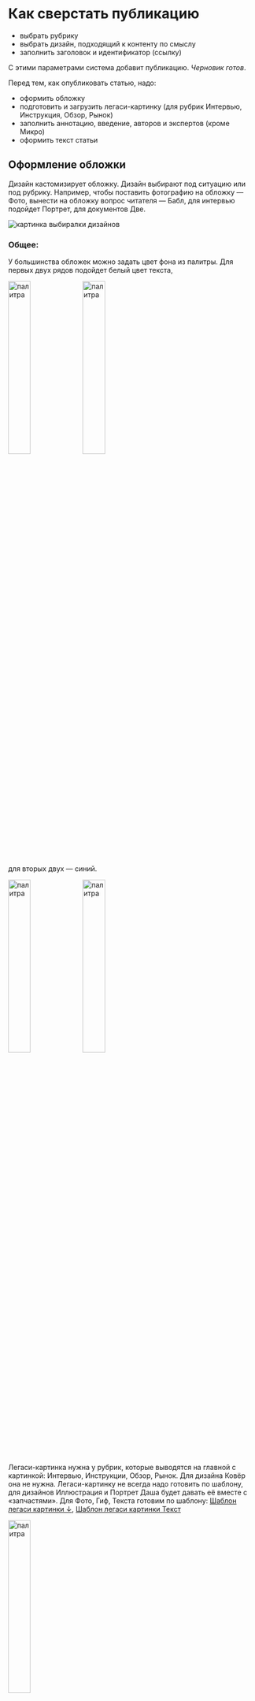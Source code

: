 # Как сверстать публикацию
- выбрать рубрику
- выбрать дизайн, подходящий к контенту по смыслу
- заполнить заголовок и идентификатор (ссылку)

С этими параметрами система добавит публикацию. *Черновик готов*.

Перед тем, как опубликовать статью, надо:
- оформить обложку
- подготовить и загрузить легаси-картинку (для рубрик Интервью, Инструкция, Обзор, Рынок)
- заполнить аннотацию, введение, авторов и экспертов (кроме Микро)
- оформить текст статьи

## Оформление обложки

Дизайн кастомизирует обложку. Дизайн выбирают под ситуацию или под рубрику. Например, чтобы поставить фотографию на обложку — Фото, вынести на обложку вопрос читателя — Бабл, для интервью подойдет Портрет, для документов Две.

![картинка выбиралки дизайнов](pics/design-select.png)

### Общее:

У большинства обложек можно задать цвет фона из палитры. Для первых двух рядов подойдет белый цвет текста, 

<img src="pics/palette-1.png" alt="палитра" width="30%"><img src="pics/text-select-2.png" alt="палитра" width="30%">

для вторых двух — синий.

<img src="pics/palette-2.png" alt="палитра" width="30%"><img src="pics/text-select-1.png" alt="палитра" width="30%">

Легаси-картинка нужна у рубрик, которые выводятся на главной с картинкой: Интервью, Инструкции, Обзор, Рынок. Для дизайна Ковёр она не нужна.
Легаси-картинку не всегда надо готовить по шаблону, для дизайнов Иллюстрация и Портрет Даша будет давать её вместе с «запчастями». Для Фото, Гиф, Текста готовим по шаблону: [Шаблон легаси картинки ↓](https://yadi.sk/i/if2w0sVjxRxjnw), [Шаблон легаси картинки Текст](https://yadi.sk/d/ZMNiAqqR8aFJGg?w=1)

<img src="pics/legacy-button.png" alt="палитра" width="30%">

У всех статей саммари опционально, включается галочкой.

<img src="pics/summary.png" alt="саммари" width="30%">

У всех дизайнов кроме Пустого сниппеты формируются автоматически.

<br>

### Особенности дизайнов:

#### Ковёр 

Картинка занимает всю обложку, все старые картинки 2500x1000 подходят.

#### Текст 

Без картинки. 

#### Иллюстрация 

Картинка с прозрачным фоном в формате png. 

<img src="pics/padding-1.png" alt="Иллюстрация" width="30%"><img src="pics/checkbox-padding-2.png" alt="чекбокс" width="30%">

Если картинка зарезается краями обложки, галочку «с полями» надо убрать.

<img src="pics/padding-2.png" alt="Иллюстрация" width="30%"><img src="pics/checkbox-padding-1.png" alt="чекбокс" width="30%">

#### Фото 

У загруженной фотографии настраивается форма овала для того чтобы лучше показать объекты на фото.

<img src="pics/photo-mask.png" alt="маски овалы" width="50%">

#### Портрет 

Загружаем две картинки: фон 2500x1000 и портрет с прозрачным фоном.

#### Микро 

Компактный дизайн для быстрых публикаций — без авторов и экспертов, введения и картинки на обложке.

#### Пустой

Дизайн для экспериментов, если надо начать статью сразу с текста, без обложки.

![pics/Screenshot_2019-09-09_at_12.26.01.png](pics/Screenshot_2019-09-09_at_12.26.01.png)

В пустом дизайне заранее есть вёрстка для шапки. С местом под картинку `.cover-image`, заголовком `h1`, аннотацией `.annotation` и введением `.publication-intro`. 

Внутри`.publication-intro` есть модуль `@blade(authors_and_experts)` , который добавляет блок авторов и экспертов. Авторы и эксперты заполняются в админке как обычно.

```jade
.top
  .cover-image

    .tint
  .text
    h1 Заголовок пустого формата
    .annotation
      p Здесь аннотация пустого формата
    @blade(socials)
.publication-intro
  p Введение для статьи. Такое длинющее, на всю ширину
  @blade(authors_and_experts)
```

Текст из полей «заголовок» и «аннотация» попадет в мета текст. Чтобы заголовок и аннотация появились в статье, их надо заполнить вручную внутрь `h1` и `.annotation`.

![pics/Screenshot_2019-09-13_at_16.18.56.png](pics/Screenshot_2019-09-13_at_16.18.56.png)

Для того, чтобы поставить обложку, загрузите ее как обычную картинку внутрь `.cover-image` . И добавьте к верхнему тегу `.top` тег `.white`, это перекрасит текст на обложке в белый цвет.

```jade
.top.white
  .cover-image
    [IMG name="analysis1.jpg"]
    .tint
  .text
    h1 Заголовок пустого формата
    .annotation
      p Здесь аннотация пустого формата
    @blade(socials)
.publication-intro
  p Введение для статьи. Такое длинющее, на всю ширину
  @blade(authors_and_experts)
```

Если обложка и введение не нужны, удалите предзаполненную верстку — статья начнется сразу с текста.


<br>


# Оформление текста

- [Оформление функциональных блоков](#оформление-функциональных-блоков)
- [Ссылки](#ссылки)
- [Абстрактные стили оформления](#абстрактные-стили-оформления)
- [«Короче»](#короче)
- [Настройка фона публикации](#настройка-фона-публикации)
- [Запретить перенос строки](#Запретить-перенос-строки)
- [Оформление иллюстраций и видео](#Оформление-иллюстраций)
- [Тесты-Квизы](#Тесты-Квизы)
  - [Тест «Какой ты…»](#тест-какой-ты)
  - [Тест «Насколько ты…»](#тест-насколько-ты)
- [Виджеты](#Виджеты)
  - [Блок с рекламой](#Блок-с-рекламой)
  - [Голосовалка](#Голосовалка)
  - [Банковская форма](#Банковская-форма)
  - [Ползунок](#Ползунок)
- [Комментарии](#Комментарии)
- [Шаринг](#Шаринг)
- [Теги](#Теги)


## Оформление функциональных блоков

### Заголовки

```jade
h2 О чем говорит ограничение ответственности

p Если партнер настаивает на ограничении ответственности в договоре, для компании это может быть сигналом. Например, она заключает с поставщиком договор на миллион, а он настаивает на ответственности в десять тысяч рублей. Возможно, стоит проверить отзывы об этом поставщике. Вдруг он часто срывает сроки или резко прекращает сотрудничество.

h3 Какие исключения

p Компания может ограничить свою ответственность, если работает по агентскому или инвестиционному договору. Это те случаи, когда компания не сама оказывает услуги или поставляет товары, а зависит от других компаний
```

![pics/Untitled.png](pics/Untitled.png)

В качестве альтернативы h2 можно использовать h6, они выглядят одинаково, но h6 не идёт в скролл-навигацию (которая в правом углу). Это когда заголовков слишком много.

<br>

### Пример

```jade
p.example Кофейня «Бублик» заключает договор с хлебозаводом на поставку круассанов на 2 млн в год. Ограничение ответственности по договору — 10 000 рублей.
```

![pics/Untitled.png](pics/Untitled-2.png)

<br>

### Цитата

```jade
p.cite По сути компания должна заранее предупредить партнера, что не сможет исполнять договор. Например, поставщик бубликов из примера должен был заранее сообщить, что закрывает производство бубликов.
```

![pics/Untitled.png](pics/Untitled-3.png)

<br>

### Слова читателя

```jade
p Александр Хорошев

.speech-bubble
  p Зависит от ситуации. Вообще, у нас не принято не повышать зарплату, не просить о ее повышении. Что странно, ведь квалификация работников растет. Если разница небольшая, может дело в том, что сотруднику тупо не хватает денег. Можно оговорить рост з/п, в сочетании с повышением ответственности. Если денег предлагают ощутимо больше, ну значит, сотрудник перерос вашу конторку. Селяви, это частое явление. Растите быстрее.
  p А бывает еще так, что предложили больше — и слава богу. Потому что с определенным работником бывает так, что и платить больше ты ему не можешь (может, не нарабатывает он, или, может, работа именно у тебя не дает ему возможности раскрыться), и уволить жалко. Тогда такая ситуация только на руку работодателю.
```

![pics/Untitled.png](pics/Untitled-4.png)




<br>

## Ссылки

### Царская ссылка на свою статью

```jade
.banner-image
  [IMG name="Mb_detskiy-center-inst-4.png"]
a.banner.self-link.orange(href="/all/assessment")
  .caption Читать в Деле
  h6 Как проходить спецоценку труда
```

![pics/Screenshot2018-11-23at10.38.04.png](pics/Screenshot2018-11-23at10.38.04.png)

Некадрированные картинки из статей без фона лежат [в яндекс диске](https://yadi.sk/d/Jc5BcbG0IDFIgg)

Картинку для царской ссылки предварительно надо подготовить в пропорциях 3:2. Файл с заготовкой для кадрирования: 

[self-link-images.psd](templates/self-link-images.psd)

Кадрированные картинки [в яндекс диске](https://yadi.sk/d/4pnhEEsIVZ8wXw) (можно сразу брать для вёрстки)

Фон берем с обложки статьи, на которую ссылаемся. Тег после `a.banner.self-link`  (в примере выше — `.orange`) заменяет цвет фона:

<img src="pics/2018-11-2012.23.20.jpg" alt="предустановленные цвета" width="50%">

Цвет для фона также можно скопировать из палитры под заголовком и подставить через `style` вот так:

```jade
a.banner.self-link(href="/all/assessment" style="background-color: rgb(0,0,0);")
```


<br>

### Ссылка в тексте

```jade
p #[a(href='https://www.nalog.ru/rn77/') О налоге на имущество организаций] 
// важно, чтобы после скобки был пробел ↑
на сайте ФНС
```

```jade
p <a href='https://www.nalog.ru/rn77/'>О налоге на имущество организаций</a> на сайте ФНС
```

со счетчиками:

```jade
p <a href='https://www.nalog.ru/rn77/' data-goal-click="article-all-1">О налоге на имущество организаций</a> на сайте ФНС
```

<br>

### Ссылка на свою статью в тексте

```jade
Мы написали об этом #[a(href='/all/open/') инструкцию].
//   важно, чтобы после скобки был пробел ↑
```

```jade
Мы написали об этом <a href='/all/open/'>инструкцию</a>.
```

Ссылка на статью должна быть *локальной* (то есть, убираем из ссылки `https://delo.modulbank.ru`)

![pics/ScreenShot2018-08-09at22.05.16.png](pics/ScreenShot2018-08-09at22.05.16.png)

<br>

### Ссылка-кнопка

```jade
p
  a.button-link(href='http://kad.arbitr.ru/Card/0d222f42-991e-4636-9997-6eab45d06d82') Судебное дело
```

![pics/Screenshot2019-01-18at11.52.04.png](pics/Screenshot2019-01-18at11.52.04.png)




<br>

## Абстрактные стили оформления

Это когда стиль описывает визуальное оформление, а не функцию. Как его применять, решает автор

### Сноска

Ставится *перед* блоком, с которым должна выравниваться по вертикали

```jade
p.note Возмещение убытков — в статье 15 Гражданского кодекса

p Под убытками тут понимают реальный ущерб и упущенную выгоду. Реальный ущерб возникает, когда повредили или потеряли имущество. Упущенная выгода — доходы, которые компания могла бы получить, если бы обе стороны исполнили обязательства. Могла получить, но не получила.
```

![pics/Untitled.png](pics/Untitled-5.png)

<br>

### Сноска с несколькими предложениями

Ставится *перед* блоком, с которым должна выравниваться по вертикали

```jade
.note
  p <strong> Налоговая выгода — уменьшение налогов:</strong> вычеты, налоговые каникулы, уменьшение доходов на расходы на упрощенке.
  p <strong> Необоснованная налоговая выгода</strong> — незаконное уменьшение налогов: фиктивные расходы, работа с фирмами-однодневками.
```

![pics/ScreenShot2018-08-09at21.44.57.png](pics/ScreenShot2018-08-09at21.44.57.png)

<br>

### Цифра и подпись

Ставится *перед* блоком, с которым должна выравниваться по вертикали

```jade
.note
  .figure 500 рублей
  .caption в час стоило первое помещение школы танцев Анастасии
```

![pics/Untitled.png](pics/Untitled-6.png)

<br>

### Несколько ссылок в одной сноске

Ставится *перед* блоком, с которым должна выравниваться по вертикали

```jade
.note
  p #[a(href='http://www.consultant.ru') Статья 346.45 Налогового кодекса об условиях действия патента]
  p #[a(href='https://.kontur.ru') Письмо Минфина о перерасчете стоимости патента от 24.02.2016]
  p #[a(href='https://normativ.kontur.ru/document?moduleId=1&documentId=275693') Письмо Минфина о перерасчете стоимости патента от 25.05.2016]
```

![pics/ScreenShot2018-08-09at22.00.36.png](pics/ScreenShot2018-08-09at22.00.36.png)

<br>

### Ссылка c фотографией в сноске

Ставится *перед* блоком, с которым должна выравниваться по вертикали

```jade
.note
  a(href="https://docs.google.com/document/d/1xfkKupBuUSpgbL2qKtPhpzAv7QZ8mpu4pPb_e96eY9w/edit")
    [IMG name="2429-2-1-411.png"]
    Акт осмотра от эксперта статьи
```

![pics/ScreenShot2018-08-09at21.02.24.png](pics/ScreenShot2018-08-09at21.02.24.png)

<br>

### Ссылка на свою статью с картинкой

Ставится *перед* блоком, с которым должна выравниваться по вертикали

```jade
a.note.self-link(href="/all/martenity-pay")
  [IMG name="1900-2-1.png"]
  p Как ИП получить декретные
```

Ссылка должна быть *локальной*

![pics/ScreenShot2018-08-09at20.59.25.png](pics/ScreenShot2018-08-09at20.59.25.png)

<br>

### Ссылка на свою статью без картинки

Ставится *перед* блоком, с которым должна выравниваться по вертикали

```jade
a.note.self-link(href="/all/dependent") 
  p Когда налоговая подозревает взаимозависимость в Деле
```

Ссылка должна быть *локальной*

![pics/ScreenShot2018-08-09at21.09.42.png](pics/ScreenShot2018-08-09at21.09.42.png)

<br>

### Ярлык «Шаг»

```jade
h2 
  span.step Шаг 1.
  span  Провести собрание участников
//     ↑ дополнительный пробел
```

![pics/Screenshot2019-01-18at12.11.30.png](pics/Screenshot2019-01-18at12.11.30.png)

Вместо «шага» можно поставить любое слово. Перед заголовком нужен дополнительный пробел, чтобы в содержании справа не слиплись слова: «Шаг 1Провести».

Если боковой навигации не видно, надо немного уменьшить масштаб страницы с помощью `Cmd -`

<br>

### Еще статьи

```jade
.plate
  .columns
    .narrow-column
      p Статьи Дела, чтобы избежать штрафов
    .wide-column
      p #[a(href='/all/fas')<strong>Что нельзя рекламировать</strong>]
      p #[a(href='/all/govorit_o_konkurentah')<strong>Чего нельзя говорить о конкурентах</strong>]
      p #[a(href='/all/sms')<strong>Как рассылать смс без штрафа</strong>]
```

![pics/Screenshot2019-01-18at12.00.15.png](pics/Screenshot2019-01-18at12.00.15.png)

<br>

### Маркер

```
p Под убытками тут понимают реальный ущерб и упущенную выгоду. <span class="marker">Реальный ущерб возникает, когда повредили или потеряли имущество.</span> Упущенная выгода — доходы, которые компания могла бы получить, если бы обе стороны исполнили обязательства. Могла получить, но не получила.
```

![pics/Untitled.png](pics/Untitled-7.png)

<br>

### Плашка

```
.plate
  p В договоре с «Легионом» было ограничение ответственности. Но суд посчитал этот пункт ничтожным, и «Легиону» пришлось выплатить полный ущерб.
```

![pics/Untitled.png](pics/Untitled-8.png)

<br>

### Колонки (без выравнивания текста между колонками)

В вёрстке колонок текст заполняется сначала в левой колонке, сверху вниз, затем в правой, сверху вниз.

```
.columns
  .column
    h5 Подозрительно
    p Компании работают в одной сфере, но делят участки. Одна делает каркас мебели, другая — натягивает на каркас ткань.
    p Компании работают в одном здании. Всю аренду оплачивает одна из компаний.
  .column 
    h5 Внушает доверие
    p У каждой компании свой договор на аренду.
    p Компании работают в одной сфере, но с разными процессами. Одна — производит новую мебель, другая — ремонтирует старую.
```

![pics/ScreenShot2018-08-09at21.52.24.png](pics/ScreenShot2018-08-09at21.52.24.png)

<br>

### Таблица

В вёрстке таблицы текст заполняется не колонками, а построчно. `.tr` — table row, строка; `.td` — table data, ячейка. В ячейке может быть несколько абзацев `p`.

Две колонки

```
.table
  .th
    .td
      h5 Что делает ЦРМ
    .td
      h5 Примеры
  .tr
    .td
      p Накапливает информацию о клиенте
    .td
      p Записывает имя клиента, день рождения, частоту обращений, что покупает и на какие суммы, почему отказывается.
      p Знает всё, что хотел и спрашивал клиент вчера и два года назад.
  .tr
    .td
      p Помогает с продажами
    .td
      p Собирает вопросы клиента из письма.
      p Напоминает сотрудникам о задаче: что сделать, кому, когда и для кого.
      p Напоминает клиенту об оплате.
      p Готовит форму оплаты, которую можно поставить на лендинг за минуту.
      p Показывает складские остатки.
```

![pics/Untitled.png](pics/Untitled-9.png)

Три колонки

```
.table.three-columns
  .th
    .td
      h5 Столбец1
    .td
      h5 Столбец2
    .td
      h5 Столбец3
 
  .tr
    .td
      p #[a(href='https://zakupki.gov.ru') Строка1]
    .td
      p Строка1
    .td
      p Строка1
 
  .tr
    .td
      p #[a(href='https://zakupki.gov.ru') Строка2]
    .td
      p Строка2
    .td
      p Строка2
 
  .tr
    .td
      p #[a(href='https://zakupki.gov.ru') Строка3]
    .td
      p Строка3
    .td
      p Строка3
 
  .tr
    .td
      p #[a(href='https://zakupki.gov.ru') Строка4]
    .td
      p Строка4
    .td
      p Строка4
 
  .tr
    .td
      p #[a(href='https://zakupki.gov.ru') Строка5]
    .td
      p Строка5
    .td
      p Строка5
```

![pics/table-three-columns.png](pics/table-three-columns.png)

<br>

### Списки

Ненумерованный

```
p По закону ликвидация занимает четыре месяца. Если кратко, процедура такая:
ul
  li участники принимают решение о ликвидации и назначают ликвидационную комиссию;
  li составляют протокол собрания с решением о ликвидации и уведомление о ликвидации по форме Р15001;
  li в течение трех дней после решения сообщают в регистрирующую налоговую о ликвидации, отдают протокол и уведомление;
  li через пять дней налоговая выдает лист о том, что сделала запись в реестр юридических лиц, и компания начинает процесс ликвидации;
  li компания публикует запись о ликвидации в «Вестнике государственной регистрации»;
```

![pics/ScreenShot2018-08-09at21.14.04.png](pics/ScreenShot2018-08-09at21.14.04.png)

Нумерованный

```
ol
  li сумму инвестиций,
  li сроки траншей,
  li в каком виде будет оформлен транш — заем или уставной капитал.
  Если заем, то инвестору это удобно, а у бизнеса будет обязательство;
  li планы;
  li периодичность встреч и сферы ответственности.
```

![pics/Untitled.png](pics/Untitled-10.png)

Диалог:

```jade
.dialog
  p — Геннадий, я хочу платить аренду безналично. Как нам перейти на
  безналичный расчет?
  p — Хммм. Ну мне это неудобно.
  p — Понимаю. Но, к сожалению, мне теперь неудобно платить наличными.
```




<br>

## «Короче»

Добавляется в специальный "Саммари" раздел в конце редактора

![pics/ScreenShot2018-08-09at22.10.48.png](pics/ScreenShot2018-08-09at22.10.48.png)

```jade
h5 Короче
.columns
  .column
    h4 Кто может оформить вычет
    p ИП на ЕНВД или патентной системе. ООО оформить вычет не могут. ИП на ОСНО, УСН или ЕСХН тоже не смогут получить вычет
  .column
    h4 Какие документы подать для вычета
    p На патенте: заявление по форме Минфина или в произвольной форме.
    p На ЕНВД: декларацию по итогам квартала по рекомендованной налоговой форме. В декларацию вписать нужно вписать расходы на кассу и налог, уменьшенный на стоимость кассы.

h4.figure 18 000 ₽
p размер вычета за одну кассу.
```

![pics/ScreenShot2018-08-09at22.12.29.png](pics/ScreenShot2018-08-09at22.12.29.png)

<br>

### Саммари для интервью. Описание с заголовком

```jade
h5 Коротко
.columns
  .column
    p Бизнес
    h4 Сбор и сортировка пластиковых отходов
  .column
    p Территория
    h4 Москва
  .column
    p Год создания
    h4 2018
  .column
    p Расходы на запуск
    h4 8 млн рублей
```

![pics/Screenshot_2019-10-17_at_17.41.36.png](pics/Screenshot_2019-10-17_at_17.41.36.png)

<br>

### Заголовок (цифра) с описанием

в таких случаях `p` заменяем на `.caption`, чтобы отступ между заголовком и текстом был меньше

```jade
h5 Коротко
.columns
  .column
    h4 1000
    .caption пациентов в год
  .column
    h4 250
    .caption сотрудников
  .column
    h4 2
    .caption корпуса
  .column
    h4 100
    .caption мест для пациентов
  .column
    h4 40-300 тысяч рублей
    .caption зарплаты
```

![pics/Screenshot_2019-10-16_at_15.32.28.png](pics/Screenshot_2019-10-16_at_15.32.28.png)




<br>

## Настройка фона публикации

![pics/Screenshot_2019-11-22_at_15.17.56.png](pics/Screenshot_2019-11-22_at_15.17.56.png)

Чекбокс «Тёмная тема» инвертирует весь текст в белый вне серого блока и красит фон сайта в чёрный. 

Чёрный можно поменять на другой в поле «Цвет». Поле принимает цвет в hex-формате: `#2c372c`. 

Чтобы поставить картинку на фон, загрузите ее как обычно, а потом скопируйте в поле «Изображение» имя картинки (внутри кавычек):

```jade
[IMG name="elka.jpg"]
```

![pics/Screenshot_2019-11-22_at_15.24.44.png](pics/Screenshot_2019-11-22_at_15.24.44.png)

Если используете картинку, подбирайте цвет фона близким к цвету картинки, чтобы «заменить» ее, пока она грузится.

![pics/Screenshot_2019-11-22_at_15.25.18.png](pics/Screenshot_2019-11-22_at_15.25.18.png)




<br>

## Запретить перенос строки

чтобы части числа и рубли не отрывались друг от друга, заворачивайте в <nobr>, вот так:

```jade
Всего он украл на <nobr>200 000 рублей</nobr>
```

и тогда все части «слова» `200 000 рублей` будут целиком переносится на следующую строку




<br>

## Оформление иллюстраций

![pics/Untitled.png](pics/Untitled-11.png)

Чтобы вставить иллюстрацию в текст, можно нажать на иконку и выбрать файл, а можно просто перетащить его прямо в редактор. Появится такая строчка:

```jade
[IMG name="filename.png"]
```

Где стоит эта строчка, там изображение и появится. Если строчка потерялась, можно кликнуть в иконку загруженного файла, и она вставится снова.

<br>

### Картинка с подписью

```jade
.image
  [IMG name="2390-2-1-fajzulenovaimage3.png"]
  .caption Все преподаватели школы в новом помещении на Лубянке
```

![pics/Untitled.png](pics/Untitled-12.png)

<br>

### Картинки меньшей ширины (75%, 50%, 25%, 10%):

```jade
.image.reduced-width
  [IMG name="filename.png"]

.image.half-width
  [IMG name="filename.png"] 

.image.small-width
  [IMG name="filename.png"]

.image.icon-width
  [IMG name="filename.png"]
```

**Стандартная ширина (100%)**

![pics/ScreenShot2018-08-09at21.24.47.png](pics/ScreenShot2018-08-09at21.24.47.png)

**.image.reduced-width (75%)**

![pics/ScreenShot2018-08-09at21.24.33.png](pics/ScreenShot2018-08-09at21.24.33.png)

**.image.half-width (50%)**

![pics/ScreenShot2018-08-09at21.24.21.png](pics/ScreenShot2018-08-09at21.24.21.png)

**.image.small-width (25%)**

![pics/ScreenShot2018-08-09at21.24.10.png](pics/ScreenShot2018-08-09at21.24.10.png)

**.image.icon-width (10%)**

![pics/ScreenShot2018-08-09at21.23.53.png](pics/ScreenShot2018-08-09at21.23.53.png)


*у галереи и картинки есть мега ширина для больших картинок. занимает текстовую колонку и боковую колонку справа*
```
.image.full-width
```

<br>

### Картинки в две колонки

```jade
.image
  .columns
    .column
      [IMG name="7-survilo-1.jpg"]
    .column
      [IMG name="7-survilo-2.jpg"]
  .caption Ольга Лаврентьева рассказывает в романе историю своей бабушки, которая прошла войну и пережила блокаду Ленинграда
```

![pics/Screenshot_2019-10-16_at_15.27.01.png](pics/Screenshot_2019-10-16_at_15.27.01.png)

<br>

### Галерея

```jade
.fotorama
  [IMG name="image-1.jpg"]
  [IMG name="image-2.jpg"]
  [IMG name="image-3.jpg"]
```

![pics/Screenshot_2019-11-26_at_21.11.04.png](pics/Screenshot_2019-11-26_at_21.11.04.png)

чтобы настроить ширину, впишите значение в процентах(75% для `reduced-width`, 50% для `half-width`)

```jade
.fotorama(data-width="75%")
```

<br>

Чтобы добавить подписи к каждой картинке, надо вставить картинки по-другому. Скопировать их `name` 

```jade
[IMG name="kitty.jpg"]
```

и вставить вместо многоточия. Описание добавить внутрь `data-caption`. А к `.fotorama` добавить `.with-captions(data-auto="false")`, чтобы на телефоне описание не залезало на фотографию.

```jade
img(src="/storage/publication-images/..." data-caption="...")
```

Получится такая конструкция

```jade
.fotorama.with-captions(data-auto="false")
  img(src="/storage/publication-images/kitty.jpg" data-caption="Котик ест блинчики")
  img(src="/storage/publication-images/kitty-2.jpg" data-caption="Если денег нет совсем, можно выучиться на священника и получить свой приход. Правда, бизнес этот так себе: дорогие иконы, маленькая выручка и тяжелая работа без пенсий и выходных.")
```

⚠️ В подписях ссылки не работают, это связано с устройством Фоторамы, которую мы используем.

<br>


Вот это всё комбинируется, например так:

```jade
p У меня даже мысли такой не было. Ты первая, кто задает мне такой вопрос.

.plate
  p Мне было 18, и я не думала, что что-то не получится. Я не знала, что
  бывают сложности. Мне нужно было заработать пять тысяч рублей, я думала:
  «Надо пойти по району, расклеить объявления о школе, и клиенты придут».

  .note
    .figure 500 рублей
    .caption в час стоило первое помещение школы танцев Анастасии
  
  p Я обратилась в какую-то контору на Войковской, там мне сделали
  позорный дизайн объявлений: ярко-желтая бумага, черные надписи, какая-то
  танцующая пара из фотобанка. Тираж был тысяча листовок.

  .image
    [IMG name="2390-2-1-fajzulenovaimage3.png"]
    .caption Все преподаватели школы в новом помещении на Лубянке

  p В этом не было ничего плохого, но инвесторы стали чаще приезжать
  в «Касабланку», интересоваться, общаться с персоналом. Мне это не 
  нравилось, да и мы так не договаривались с самого начала.
```

![pics/Untitled.png](pics/Untitled-13.png)

<br>

### Видео

```
[VIDEO id="https://youtu.be/y-wL4dnBY2I"]
```

Где стоит эта строчка, там видео и появится. Если видео из внешнего ресурса, то используем глобальную ссылку на видео.

![pics/ScreenShot2018-08-09at21.01.47.png](pics/ScreenShot2018-08-09at21.01.47.png)




<br>

## Тесты-Квизы

Разметка тестов похожа. Механику и внешний вид изменяют модификаторы `.true-false`, `.no-image`

```jade
.quiz // без модификатора, «Какой ты»

.quiz.no-image // тест без картинок

.quiz.true-false // тест «Насколько ты»

.quiz.custom // без обертки кнопок, добавления кнопки «дальше» и без вставки цифры результатов в true-false
```

Можно использовать два модификатора сразу:

```jade
.quiz.true-false.no-image // тест «Насколько ты» без картинок
```

Различия:

- У теста «насколько ты» `value` кнопок меняется на числа, 0 — нет, 1 — да,
- в кнопках добавляется пояснение к ответу `.caption`,
- в результатах `data-result-value` меняется на числа вместо букв, цифры 5/5 вставляются автоматически.

<br>

### Тест «Какой ты…»

**Механика:**

Читатель отвечает на вопросы, за каждый тип ответа набирает баллы. Побеждает тип ответа с большим количеством баллов.

Неправильных ответов нет.

Количество результатов равно количеству вариантов ответа.

**Пример:**

Ответы: A, B, C ,D.

Больше всего A`(value="a")` — показываем A`(data-result-value="a")`. Больше всего B — B.

Если два типа ответов набирают одинаковое количество баллов, то случайно выбираем, какой из них показать. A и B одинаково — выбираем случайно между A и B, B и C — между B и C.

Если у трёх и более результатов одинаковое количество баллов, то показываем случайный результат из A, B, C, D.

```jade
noindex
  .quiz
    .question
      [IMG name="1-nastroenie-1.jpg"]
      p Как настроение?
      .answers
        button(value="a") Отлично! Чувствую бодрость и воодушевление!
        button(value="b") Да неплохо вроде, и день проходит нормально
        button(value="c") Мною движет гнев! Никто ничего нормально не может сделать без меня!!!
        button(value="d") Позитив окутывает меня, как облако успеха
        button(value="e") Да чет так себе, вообще не очень
        button(value="f") Некогда! Отстаньте!
    .question
      [IMG name="1-nastroenie-1.jpg"]
      p Как настроение?
      .answers
        button(value="a") Отлично! Чувствую бодрость и воодушевление!
        button(value="b") Да неплохо вроде, и день проходит нормально
        button(value="c") Мною движет гнев! Никто ничего нормально не может сделать без меня!!!
        button(value="d") Позитив окутывает меня, как облако успеха
        button(value="e") Да чет так себе, вообще не очень
        button(value="f") Некогда! Отстаньте!
  
    .result(data-result-value="a")
      .snippet
        [IMG name="trudyaga-snippet.png"]
      .caption
        h4 Вы — неутомимый трудяга
        p Вы работаете днем и ночью, а во сне придумываете как увеличить прибыль и уменьшить расходы. Коллеги равняются на вас, а сотрудники умоляют о передышке. Не забывайте отдыхать!
        @blade(questions_socials)
      .image
        [IMG name="trudyaga.png"]
    .result(data-result-value="b")
      .snippet
        [IMG name="trudyaga-snippet.png"]
      .caption
        h4 Вы — неутомимый трудяга
        p Вы работаете днем и ночью, а во сне придумываете как увеличить прибыль и уменьшить расходы. Коллеги равняются на вас, а сотрудники умоляют о передышке. Не забывайте отдыхать!
        @blade(questions_socials)
      .image
        [IMG name="trudyaga.png"]
```

![pics/Screenshot_2019-10-17_at_17.36.34.png](pics/Screenshot_2019-10-17_at_17.36.34.png)
*вариация теста с картинкой к каждому вопросу*

Картинка в «результате» занимает 60% ширины. В вёрстке она прилипает к правому нижнему углу, поэтому зарезать можно снизу и справа. Или ставить объект по центру области картинки. Размер 1360×1240

![pics/Screenshot_2020-03-10_at_13.43.48.png](pics/Screenshot_2020-03-10_at_13.43.48.png)

[Шаблон картинки для «результата» ↓](templates/quiz-result-pic.psd)

<br>

### Тест «Насколько ты…»

**Механика:**

Читатель отвечает на вопросы, за каждый *правильный* ответ получает один балл. После каждого ответа показываем, правильный или неправильный был ответ. Максимальное количество очков равно количеству вопросов.

Есть неправильные ответы.

Результатов больше чем вопросов на одну штуку (плюс результат за 0 очков).

**Пример:**

5 вопросов, ответы: A(0), B(0), C(1), D(0). (`value="0"` — неправильный, `value="1"` — правильный). У кнопок добавляется текст (`.caption`), который появится после нажатия: пояснение, правильный или неправильный ответ. 

```jade
button(value="1") 
  p Текст на кнопке
  .caption Дополнительный текст
```

Если читатель набрал 3 балла, показываем результат 3/5 — `data-result-value="3"`. Если набрал 0 — 0/5 `data-result-value="0"`.

Ниже пример теста без картинок к вопросам:

```jade
noindex
  .quiz.no-image.true-false
    .question
      p Давайте начнем с легкого. Что такое «яйцебитня»?
      .answers
        button(value="1") 
          p Ой, это очевидно. Эта комната, где разбивают яйца!
          .caption Угадали! Правда, это целых три комнаты: одна для хранения яиц, вторая для мойки, третья — для приготовления яичной массы
        button(value="0") 
          p Да вы сами это придумали, нет такого
          .caption Если бы. Яйцебитня — это три комнаты для хранения, мойки и приготовления яиц
        button(value="0") 
          p Это кладовка, которую пристраивали к кухне в средневековых замках
          .caption Мы бы не удивились, но нет. Яйцебитня — это три комнаты для хранения, мойки и приготовления яиц
    .question
      p А теперь посложнее. Сколько нужно вымачивать зелень в уксусе перед тем, как отправить ее в салат?
      .answers
        button(value="0") 
          p Зелень? В уксусе? Не может быть такого!
          .caption Еще как может! Правила рекомендуют замачивать зелень для салатов в растворе уксуса аж на 3 минуты 
        button(value="0") 
          p Зависит от вида зелени. Укроп, петрушку, рукколу — 3 минуты, базилик, розмарин — хватит 1 минуты
          .caption А вы бы могли быть составителем санпинов! Но на самом деле вид зелени никак не влияет на время
        button(value="1") 
          p Всю зелень нужно замачивать на 3 минуты, не меньше
          .caption Бинго! Теперь пойдемте вытаскивать из уксуса наш итальянский базилик
  
    .result(data-result-value="5")
      .snippet
        [IMG name="snippet-sanpin-5.png"]
      .caption
        h4 Санпины — моих рук дело
        p Может, вы даже захотите похвастаться этим:
        @blade(questions_socials)
      .image      
    .result(data-result-value="4")
      .snippet
        [IMG name="snippet-sanpin-4.png"]
      .caption
        h4 Санпины — моих рук дело
        p Не знаем, захотите ли вы об этом рассказать, но вдруг:
        @blade(questions_socials)
      .image
```

![pics/Screenshot_2020-02-17_at_13.00.18.png](pics/Screenshot_2020-02-17_at_13.00.18.png)
*вариация теста без картинки к каждому вопросу*

<br>

### Сниппеты

На сниппетах пишем текст от первого лица

<img src="pics/Group_3_Copy_8.png" width="45%">   <img src="pics/sanpin-5_copy_5.png" width="45%">

Картинки-сниппеты для результатов теста загружаются вручную.

Сниппет для всей статьи через форму под заголовком:

![pics/Screenshot_2020-02-13_at_12.54.33.png](pics/Screenshot_2020-02-13_at_12.54.33.png)

Сниппеты для результатов — как обычную картинку для статьи

```jade
.result(data-result-value="4")
  .snippet
    [IMG name="snippet-sanpin-4.png"] //<- вместо этой
  .caption
    ...
```

Шаблоны для сниппетов: 

[для обычного теста ↓](templates/quiz-snippet.psd)

[для правильно/неправильно ↓](templates/quiz-true-false-snippet-2.psd)




<br>

## Виджеты

### Блок с рекламой

```jade
@include Валютный контроль
```

Названия блоков находятся в разделе "Блоки"

![pics/ScreenShot2018-08-13at14.23.10.png](pics/ScreenShot2018-08-13at14.23.10.png)

<br>

### Голосовалка

```jade
noindex
  //- Чтобы голосовалка заработала, на неё обязательно должен нажать редактор, авторизованный в админку. То есть, после того как добавили голосовалку, надо нажать на неё, и она включится.
  .poll(data-poll-name="bar333" data-poll-enddate="2019-09-17 14:28:00")
    h4 Что сделает Элеонора в декабре?
    button.positive(data-poll-value="1")
      .chart
      p Выйдет на прибыль
    button.negative(data-poll-value="2")
      .chart
      p Закроет бар
```

![pics/Screenshot_2019-09-17_at_13.40.18.png](pics/Screenshot_2019-09-17_at_13.40.18.png)

Голосовалка для двух вариантов ответа. Новой голосовалке надо дать имя `data-poll-name`, тогда результаты будут записываться в базу данных, и настроить дату окончания `data-poll-enddate`. Настраивается заголовок `h4` и текст на кнопках `p`. Классы `.positive` и `.negative` красят кнопки в сине-зеленый или желто-оранжевый.

⚠️ Чтобы голосовалка заработала, на неё обязательно должен нажать редактор, авторизованный в админку. То есть, после того как добавили голосовалку, надо нажать на неё, и она включится.

Ответов может быть несколько:

```jade
noindex
  //- Чтобы голосовалка заработала, на неё обязательно должен нажать редактор, авторизованный в админку. То есть, после того как добавили голосовалку, надо нажать на неё, и она включится.
  .poll(data-poll-name="many" data-poll-enddate="2020-12-17 14:28:00")
    h4 Что делать с бюджетом?
    button(data-poll-value="1")
      .chart
      p Копить
    button(data-poll-value="2")
      .chart
      p Потратить
    button(data-poll-value="3")
      .chart
      p Инвестировать
    button(data-poll-value="4")
      .chart
      p Раздать бедным
```

![pics/Screenshot_2019-11-14_at_20.45.32.png](pics/Screenshot_2019-11-14_at_20.45.32.png)

<br>

### Банковская форма

```jade
noindex
  .account-application-form(data-product-name="WBIZ")
    .welcome-text Чтобы получать только полезные сообщения, откройте счет в Модульбанке!
    .success-text Отлично! Вам позвонит специалист банка и всё расскажет. А теперь вернемся к статье 
    .error-text Не получилось передать ваш номер банку :–| Попробуйте позвонить сами: <a href="tel:+78001005454">+7 800 100-54-54</a>
    
    @blade(account_application_form)
```

![pics/Screenshot_2019-11-13_at_15.08.06.png](pics/Screenshot_2019-11-13_at_15.08.06.png)

В форме настраивается сообщение на синем фоне, текст после отправки формы и при ошибке.

Чтобы сообщить, в какой продукт банка отправить данные формы, надо указать код продукта `data-product-name`. Если текста в скобках `(data-product-name="WBIZ")` нет, данные из формы по умолчанию отправляются с пометкой "РКО".

Коды продуктов (в примере `WBIZ`) заполняем из таблицы. Если в код заполнили с ошибкой, форма будет выдавать ошибку при попытке отправить данные.

[Коды продуктов банка](https://www.notion.so/57c737d6e2704746a57d5ae803dfc048)
```здесь нужна таблица↑```

<br>

### Ползунок

```jade
@inclide Ползунок
```

![pics/Screenshot_2019-11-14_at_17.18.03.png](pics/Screenshot_2019-11-14_at_17.18.03.png)

В `Меню > Виджеты` тонкая настройка. Полный код:

```jade
noindex
  .business-slider
    .slider-number
      span#value 0
      span ₽
    
    input(type="range" min="0" max="12000000" value="0")
    
    .blue-plate.input-values
      .slider-caption(data-start-value="0" data-end-value="150000" data-step="10000")
        p Выучиться на священника и получить свой приход
        p Правда, бизнес этот так себе. Жена священника нам рассказала, на чём зарабатывает церковь, сколько тратит и какие проверки проходит.
        p #[a(href='/all/hram') Сколько зарабатывает церковь]
  
      .slider-caption(data-start-value="150000" data-end-value="250000" data-step="10000")
        p Автомастерская
        p Для открытия может хватить и 150 000 рублей, если не считать аренду. Всё зависит от того, сколько и какие машины будете ремонтировать. Наша героиня владеет автомастерской, руководит механиками, борется с полицией и обо всём рассказывает вам.
        p #[a(href='/all/kamenskaya') Полулегальная аренда и резина за хорошую работу]
      
      .slider-caption(data-start-value="250000" data-end-value="250001" data-step="100000")
        p Производство микрофонов
        p Предприниматель из Тулы закупил оборудование, нашел партнера и двенадцать миллионов и запустил производство микрофонов. Теперь в эти микрофоны поют ребята из Колд Плэй.
        p Почитайте подробнее: #[a(href='/manufacture/bazdyrev') «Мы делаем айфон в мире микрофонов»]
```

чтобы вставить кнопку «Больше денег», надо добавить в конце `.blue-plate` `button.button-link.next-number`

```jade
noindex
  .business-slider
    .slider-number
      span#value 0
      span ₽
    
    input(type="range" min="0" max="12000000" value="0")
    
    .blue-plate.input-values
      .slider-caption(data-start-value="0" data-end-value="150000" data-step="10000")
        p Выучиться на священника и получить свой приход
        p Правда, бизнес этот так себе. Жена священника нам рассказала, на чём зарабатывает церковь, сколько тратит и какие проверки проходит.
        p #[a(href='/all/hram') Сколько зарабатывает церковь]
  
      .slider-caption(data-start-value="150000" data-end-value="250000" data-step="10000")
        p Автомастерская
        p Для открытия может хватить и 150 000 рублей, если не считать аренду. Всё зависит от того, сколько и какие машины будете ремонтировать. Наша героиня владеет автомастерской, руководит механиками, борется с полицией и обо всём рассказывает вам.
        p #[a(href='/all/kamenskaya') Полулегальная аренда и резина за хорошую работу]
      
      .slider-caption(data-start-value="250000" data-end-value="250001" data-step="100000")
        p Производство микрофонов
        p Предприниматель из Тулы закупил оборудование, нашел партнера и двенадцать миллионов и запустил производство микрофонов. Теперь в эти микрофоны поют ребята из Колд Плэй.
        p Почитайте подробнее: #[a(href='/manufacture/bazdyrev') «Мы делаем айфон в мире микрофонов»]
      
      button.button-link.next-number Больше денег!
```

![pics/Screenshot_2019-11-22_at_15.15.07.png](pics/Screenshot_2019-11-22_at_15.15.07.png)

Прогрессивная шкала распределения цифр. К инпуту добавить класс `.pow` и увеличить максимальное значение на число в диапазоне от 0.1 до 0.5 (такое, чтобы в крайней правой точке выводилось корректное значение)

```jade
input.pow(type="range" min="0" max="12000000.5" value="0")
```

Точки расставляются сами




<br>

## Комментарии

Комменты включаются галочкой в админке. Если выключить комментирование — исчезнет только попап, новые нельзя написать, старые останутся.

![pics/Screenshot_2020-02-10_at_19.49.07.png](pics/Screenshot_2020-02-10_at_19.49.07.png)

Все люди с доступом в админку (то есть редакторы) оставляют комментарии от имени `редакции`. Чтобы комментировать от своего имени, лучше залогиниться через фейсбук в другом браузере.

Заблокированных читателей можно разблокировать через админку `Люди > Вонючки`




<br>

## Шаринг

### Социокнопки в теле статьи

Чтобы добавить дополнительные социокнопки перед комментариями:

```jade
.custom-socials
  p Рассказать друзьям:
  @blade(socials)
```

![pics/Screenshot_2020-02-10_at_19.43.57.png](pics/Screenshot_2020-02-10_at_19.43.57.png)

<br>

### Царский шаринг

при наведении мыши мелькают фразы как в инстраграм-сторисах «какой ты персонаж Дисней», после клика этот текст расшаривается в фейсбук как подпись к ссылке.

```jade
noindex
  .sharing-game
    .caption Поделиться и сказать
    .content
      .share-text Время – ваш союзник, лучше отложить принятие важного решения хотя бы на день.
      .share-text Внимание! Это сообшение содержит вирус любви! Он находит самого доброго и хорошего человека!
      .share-text Это послание из другой галактики самому доброму человеку. Миссия завершена успешно!
      .share-text Если в течение 15 секунд не крикнешь "УРА!", то все пропало!
```

![картинка](pics/Screenshot_2020-03-02_at_13.33.24.png)





<br>

## Теги

![картинка чекбокса](pics/switch-tags.png)

Галочка включает теги. Если на странице был блок ссылок «Ещё», то теги заменят его. Если нет — появятся после серого фона, перед блоком с подборками статей.

`.tags-group` — создает отдельную колонку, если групп больше одной. Если одна группа, то растягивается на всю ширину. Если ссылок больше 15, добавится кнопка «Смотреть всё».

Без заголовка `.title` и только с одной группой `.tags-group` всё равно будет работать.

```jade
.tags-group
  .title Почитать по теме:
  a(href="/all/clothing-atelier") Готовый бизнес-план для ателье одежды
  a(href="/all/public-holidays") Сколько бизнесу стоят государственные праздники
  a(href="/all/business-ban") Почему один бизнес запрещают, а другой — нет?

.tags-group
  .title Полезные ссылки:
  a(href="http://kremlin.ru/") Сайт правительства РФ
  a(href="https://www.google.com/") Гугл
  a(href="http://www.consultant.ru/") Консультант+
```

![скриншот тегов](pics/tags-screenshot.png)

Скриншот с увеличенным количеством ссылок

Класс `.no-wrapping` примененный к `.tags-group` выключает оборачивание ссылок в `div.publication__link`.
